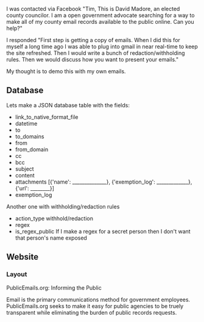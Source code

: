 I was contacted via Facebook "Tim, This is David Madore, an elected county councilor. I am a open government advocate searching for a way to make all of my county email records available to the public online. Can you help?"

I responded "First step is getting a copy of emails. When I did this for myself a long time ago I was able to plug into gmail in near real-time to keep the site refreshed. Then I would write a bunch of redaction/withholding rules. Then we would discuss how you want to present your emails."

My thought is to demo this with my own emails.

## Database

Lets make a JSON database table with the fields:
* link_to_native_format_file
* datetime
* to
* to_domains
* from
* from_domain
* cc
* bcc
* subject
* content
* attachments [{'name': ______________}, {'exemption_log': _____________}, {'url': ________}]
* exemption_log

Another one with withholding/redaction rules
* action_type withhold/redaction
* regex
* is_regex_public If I make a regex for a secret person then I don't want that person's name exposed

## Website 

### Layout

PublicEmails.org: Informing the Public

Email is the primary communications method for government employees. PublicEmails.org seeks to make it easy for public agencies to be truely transparent while eliminating the burden of public records requests.
